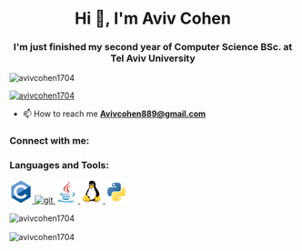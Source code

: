<h1 align="center">Hi 👋, I'm Aviv Cohen</h1>
<h3 align="center">I'm just finished my second year of Computer Science BSc. at Tel Aviv University</h3>

<p align="left"> <img src="https://komarev.com/ghpvc/?username=avivcohen1704&label=Profile%20views&color=48b40e&style=flat" alt="avivcohen1704" /> </p>

<p align="left"> <a href="https://github.com/ryo-ma/github-profile-trophy"><img src="https://github-profile-trophy.vercel.app/?username=avivcohen1704" alt="avivcohen1704" /></a> </p>

- 📫 How to reach me **Avivcohen889@gmail.com**

<h3 align="left">Connect with me:</h3>
<p align="left">
</p>

<h3 align="left">Languages and Tools:</h3>
<p align="left"> <a href="https://www.cprogramming.com/" target="_blank" rel="noreferrer"> <img src="https://raw.githubusercontent.com/devicons/devicon/master/icons/c/c-original.svg" alt="c" width="40" height="40"/> </a> <a href="https://git-scm.com/" target="_blank" rel="noreferrer"> <img src="https://www.vectorlogo.zone/logos/git-scm/git-scm-icon.svg" alt="git" width="40" height="40"/> </a> <a href="https://www.java.com" target="_blank" rel="noreferrer"> <img src="https://raw.githubusercontent.com/devicons/devicon/master/icons/java/java-original.svg" alt="java" width="40" height="40"/> </a> <a href="https://www.linux.org/" target="_blank" rel="noreferrer"> <img src="https://raw.githubusercontent.com/devicons/devicon/master/icons/linux/linux-original.svg" alt="linux" width="40" height="40"/> </a> <a href="https://www.python.org" target="_blank" rel="noreferrer"> <img src="https://raw.githubusercontent.com/devicons/devicon/master/icons/python/python-original.svg" alt="python" width="40" height="40"/> </a> </p>

<p><img align="center" src="https://github-readme-stats.vercel.app/api/top-langs?username=avivcohen1704&show_icons=true&theme=dark&title_color=93d581&locale=en&layout=compact" alt="avivcohen1704" /></p>

<p><img align="center" src="https://github-readme-streak-stats.herokuapp.com/?user=avivcohen1704&" alt="avivcohen1704" /></p>
